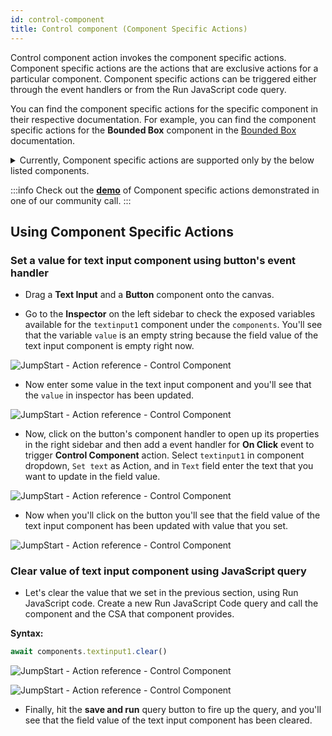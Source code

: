 ```yaml
---
id: control-component
title: Control component (Component Specific Actions)
---
```


Control component action invokes the component specific actions. Component specific actions are the actions that are exclusive actions for a particular component. Component specific actions can be triggered either through the event handlers or from the Run JavaScript code query.

You can find the component specific actions for the specific component in their respective documentation. For example, you can find the component specific actions for the **Bounded Box** component in the [Bounded Box](/docs/widgets/bounded-box) documentation.

<details>
  <summary>Currently, Component specific actions are supported only by the below listed components.</summary>
  <div>
    <ul>
    <li><a href="/docs/widgets/button#component-specific-actions-csa">Button</a></li>
    <li><a href="/docs/widgets/checkbox#component-specific-actions-csa">Checkbox</a></li>
    <li><a href="/docs/widgets/color-picker#component-specific-actions-csa">Color Picker</a></li>
    <li><a href="/docs/widgets/dropdown#component-specific-actions-csa">Dropdown</a></li>
    <li><a href="/docs/widgets/file-picker#component-specific-actions-csa">File Picker</a></li>
    <li><a href="/docs/widgets/form#component-specific-actions-csa">Form</a></li>
    <li><a href="/docs/widgets/icon#component-specific-actions-csa">Icon</a></li>
    <li><a href="/docs/widgets/kanban#component-specific-actions-csa">Kanban</a></li>
    <li><a href="/docs/widgets/link#component-specific-actions-csa">Link</a></li>
    <li><a href="/docs/widgets/map#component-specific-actions-csa">Map</a></li>
    <li><a href="/docs/widgets/modal#component-specific-actions-csa">Modal</a></li>
    <li><a href="/docs/widgets/multiselect#component-specific-actions-csa">Multiselect</a></li>
    <li><a href="/docs/widgets/radio-button#component-specific-actions-csa">Radio button</a></li>
    <li><a href="/docs/widgets/table#component-specific-actions-csa">Table</a></li>
    <li><a href="/docs/widgets/tabs#component-specific-actions-csa">Tabs</a></li>
    <li><a href="/docs/widgets/text-input#component-specific-actions-csa">Text Input</a></li>
    <li><a href="/docs/widgets/text#component-specific-actions-csa">Text</a></li>
    <li><a href="/docs/widgets/textarea#component-specific-actions-csa">Text Area</a></li>
    </ul>
  </div>
</details>

:::info
Check out the **[demo](https://youtu.be/JIhSH3YeM3E)** of Component specific actions demonstrated in one of our community call.
:::

## Using Component Specific Actions

### Set a value for text input component using button's event handler

- Drag a **Text Input** and a **Button** component onto the canvas.

- Go to the **Inspector** on the left sidebar to check the exposed variables available for the `textinput1` component under the `components`. You'll see that the variable `value` is an empty string because the field value of the text input component is empty right now.

<div style={{textAlign: 'center'}}>

![JumpStart - Action reference - Control Component](/img/actions/controlcomponent/inspector.png)

</div>

- Now enter some value in the text input component and you'll see that the `value` in inspector has been updated.

<div style={{textAlign: 'center'}}>

![JumpStart - Action reference - Control Component](/img/actions/controlcomponent/updated.png)

</div>

- Now, click on the button's component handler to open up its properties in the right sidebar and then add a event handler for **On Click** event to trigger **Control Component** action. Select `textinput1` in component dropdown, `Set text` as Action, and in `Text` field enter the text that you want to update in the field value.

<div style={{textAlign: 'center'}}>

![JumpStart - Action reference - Control Component](/img/actions/controlcomponent/button.png)

</div>

- Now when you'll click on the button you'll see that the field value of the text input component has been updated with value that you set.

<div style={{textAlign: 'center'}}>

![JumpStart - Action reference - Control Component](/img/actions/controlcomponent/set.png)

</div>


### Clear value of text input component using JavaScript query

- Let's clear the value that we set in the previous section, using Run JavaScript code. Create a new Run JavaScript Code query and call the component and the CSA that component provides.

**Syntax:**
```js
await components.textinput1.clear()
```

<div style={{textAlign: 'center'}}>

![JumpStart - Action reference - Control Component](/img/actions/controlcomponent/jsoption.png)

</div>


<div style={{textAlign: 'center'}}>

![JumpStart - Action reference - Control Component](/img/actions/controlcomponent/clear.png)

</div>

- Finally, hit the **save and run** query button to fire up the query, and you'll see that the field value of the text input component has been cleared.

